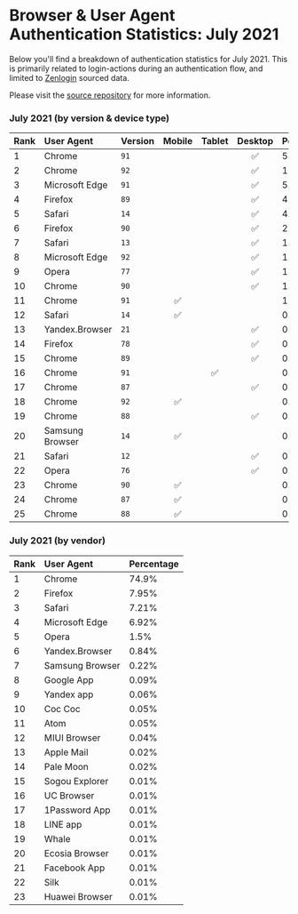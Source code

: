 # Browser & User Agent Authentication Statistics: July 2021

Below you'll find a breakdown of authentication statistics for
July 2021. This is primarily related to login-actions during an
authentication flow, and limited to <a href="https://zenlogin.co"/>Zenlogin</a>
sourced data.

Please visit the
<a href="https://github.com/zenlogin/browser-user-agent-authentication-statistics">source repository</a>
for more information.

### July 2021 (by version & device type)
| Rank | User Agent | Version | Mobile | Tablet | Desktop | Percentage |
| :--- | :--- | :--- | :---: | :---: | :---: | :--- |
| 1 | Chrome | `91` | | | ✅ | 58.35% |
| 2 | Chrome | `92` | | | ✅ | 11.03% |
| 3 | Microsoft Edge | `91` | | | ✅ | 5.37% |
| 4 | Firefox | `89` | | | ✅ | 4.75% |
| 5 | Safari | `14` | | | ✅ | 4.29% |
| 6 | Firefox | `90` | | | ✅ | 2.14% |
| 7 | Safari | `13` | | | ✅ | 1.59% |
| 8 | Microsoft Edge | `92` | | | ✅ | 1.34% |
| 9 | Opera | `77` | | | ✅ | 1.3% |
| 10 | Chrome | `90` | | | ✅ | 1.13% |
| 11 | Chrome | `91` | ✅ | | | 1.13% |
| 12 | Safari | `14` | ✅ | | | 0.78% |
| 13 | Yandex.Browser | `21` | | | ✅ | 0.74% |
| 14 | Firefox | `78` | | | ✅ | 0.64% |
| 15 | Chrome | `89` | | | ✅ | 0.56% |
| 16 | Chrome | `91` | | ✅ | | 0.33% |
| 17 | Chrome | `87` | | | ✅ | 0.22% |
| 18 | Chrome | `92` | ✅ | | | 0.21% |
| 19 | Chrome | `88` | | | ✅ | 0.2% |
| 20 | Samsung Browser | `14` | ✅ | | | 0.17% |
| 21 | Safari | `12` | | | ✅ | 0.17% |
| 22 | Opera | `76` | | | ✅ | 0.16% |
| 23 | Chrome | `90` | ✅ | | | 0.14% |
| 24 | Chrome | `87` | ✅ | | | 0.12% |
| 25 | Chrome | `88` | ✅ | | | 0.12% |

### July 2021 (by vendor)
| Rank | User Agent | Percentage |
| :--- | :--- | :--- |
| 1 | Chrome | 74.9% |
| 2 | Firefox | 7.95% |
| 3 | Safari | 7.21% |
| 4 | Microsoft Edge | 6.92% |
| 5 | Opera | 1.5% |
| 6 | Yandex.Browser | 0.84% |
| 7 | Samsung Browser | 0.22% |
| 8 | Google App | 0.09% |
| 9 | Yandex app | 0.06% |
| 10 | Coc Coc | 0.05% |
| 11 | Atom | 0.05% |
| 12 | MIUI Browser | 0.04% |
| 13 | Apple Mail | 0.02% |
| 14 | Pale Moon | 0.02% |
| 15 | Sogou Explorer | 0.01% |
| 16 | UC Browser | 0.01% |
| 17 | 1Password App | 0.01% |
| 18 | LINE app | 0.01% |
| 19 | Whale | 0.01% |
| 20 | Ecosia Browser | 0.01% |
| 21 | Facebook App | 0.01% |
| 22 | Silk | 0.01% |
| 23 | Huawei Browser | 0.01% |
